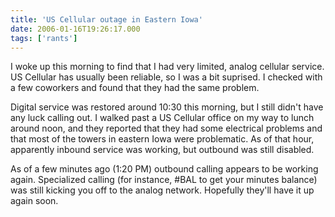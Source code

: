 ```yaml
---
title: 'US Cellular outage in Eastern Iowa'
date: 2006-01-16T19:26:17.000
tags: ['rants']
---
```


I woke up this morning to find that I had very limited, analog cellular service. US Cellular has usually been reliable, so I was a bit suprised. I checked with a few coworkers and found that they had the same problem.

Digital service was restored around 10:30 this morning, but I still didn't have any luck calling out. I walked past a US Cellular office on my way to lunch around noon, and they reported that they had some electrical problems and that most of the towers in eastern Iowa were problematic. As of that hour, apparently inbound service was working, but outbound was still disabled.

As of a few minutes ago (1:20 PM) outbound calling appears to be working again. Specialized calling (for instance, #BAL to get your minutes balance) was still kicking you off to the analog network. Hopefully they'll have it up again soon.
